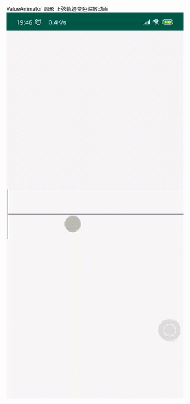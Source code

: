 ValueAnimator
圆形 正弦轨迹变色缩放动画
![](https://github.com/willkernel/PointSinDemo/blob/master/screenVideo.gif)